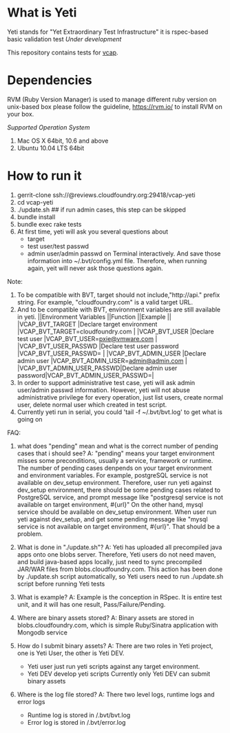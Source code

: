 # What is Yeti

Yeti stands for "Yet Extraordinary Test Infrastructure"
it is rspec-based basic validation test
*Under development*

This repository contains tests for [vcap](https://github.com/cloudfoundry/vcap).

# Dependencies
RVM (Ruby Version Manager) is used to manage different ruby version on unix-based box
please follow the guideline, https://rvm.io/ to install RVM on your box.

_Supported Operation System_
1. Mac OS X 64bit, 10.6 and above
2. Ubuntu 10.04 LTS 64bit

# How to run it
1. gerrit-clone ssh://<YOUR-NAME>@reviews.cloudfoundry.org:29418/vcap-yeti
2. cd vcap-yeti
3. ./update.sh      ## if run admin cases, this step can be skipped
4. bundle install
5. bundle exec rake tests
6. At first time, yeti will ask you several questions about
    - target
    - test user/test passwd
    - admin user/admin passwd
   on Terminal interactively.
   And save those information into ~/.bvt/config.yml file.
   Therefore, when running again, yeit will never ask those questions again.

Note:
1. To be compatible with BVT, target should not include,"http://api." prefix string.
   For example, "cloudfoundry.com" is a valid target URL.
2. And to be compatible with BVT, environment variables are still available in yeti.
||Environment Variables    ||Function                  ||Example                                ||
|VCAP_BVT_TARGET           |Declare target environment |VCAP_BVT_TARGET=cloudfoundry.com         |
|VCAP_BVT_USER             |Declare test user          |VCAP_BVT_USER=pxie@vmware.com            |
|VCAP_BVT_USER_PASSWD      |Declare test user password |VCAP_BVT_USER_PASSWD=<MY-PASSWORD>       |
|VCAP_BVT_ADMIN_USER       |Declare admin user         |VCAP_BVT_ADMIN_USER=admin@admin.com      |
|VCAP_BVT_ADMIN_USER_PASSWD|Declare admin user password|VCAP_BVT_ADMIN_USER_PASSWD=<ADMIN-PASSWD>|
3. In order to support administrative test case, yeti will ask admin user/admin passwd information.
   However, yeti will not abuse administrative privilege for every operation,
   just list users, create normal user, delete normal user which created in test script.
4. Currently yeti run in serial, you could 'tail -f ~/.bvt/bvt.log' to get what is going on

FAQ:
1. what does "pending" mean and what is the correct number of pending cases that i should see?
   A: "pending" means your target environment misses some preconditions,
      usually a service, framework or runtime.
      The number of pending cases denpends on your target environment and environment variables.
      For example, postgreSQL service is not available on dev_setup environment. Therefore, 
      user run yeti against dev_setup environment, there should be some pending cases related
      to PostgreSQL service, and prompt message like "postgresql service is not available on 
      target environment, #{url}"
      On the other hand, mysql service should be available on dev_setup environment. When user
      run yeti against dev_setup, and get some pending message like "mysql service is not
      available on target environment, #{url}". That should be a problem.

2. What is done in "./update.sh"?
   A: Yeti has uploaded all precompiled java apps onto one blobs server. Therefore,
      Yeti users do not need maven, and build java-based apps locally, just need to sync
      precompiled JAR/WAR files from blobs.cloudfoundry.com.
      This action has been done by ./update.sh script automatically, so Yeti users need to
      run ./update.sh script before running Yeti tests

3. What is example?
   A: Example is the conception in RSpec. It is entire test unit, and it will has one result,
      Pass/Failure/Pending.

4. Where are binary assets stored?
   A: Binary assets are stored in blobs.cloudfoundry.com, which is simple Ruby/Sinatra application
      with Mongodb service

5. How do I submit binary assets?
   A: There are two roles in Yeti project, one is Yeti User, the other is Yeti DEV.
      - Yeti user just run yeti scripts against any target environment.
      - Yeti DEV develop yeti scripts
      Currently only Yeti DEV can submit binary assets

6. Where is the log file stored?
   A: There two level logs, runtime logs and error logs
      - Runtime log is stored in <YOUR-USER-HOME>/.bvt/bvt.log
      - Error log is stored in <YOUR-USER-HOME>/.bvt/error.log
